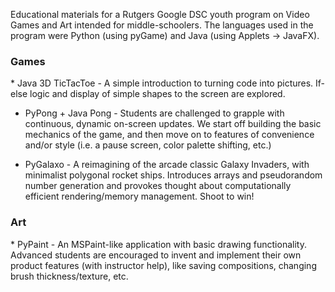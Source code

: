 Educational materials for a Rutgers Google DSC youth program on Video Games and Art intended for middle-schoolers. The languages used in the program were Python (using pyGame) and Java (using Applets -> JavaFX).

<h3>Games</h3>
* Java 3D TicTacToe - A simple introduction to turning code into pictures. If-else logic and display of simple shapes to the screen are explored.

* PyPong + Java Pong - Students are challenged to grapple with continuous, dynamic on-screen updates. We start off building the basic mechanics of the game, and then move on to features of convenience and/or style (i.e. a pause screen, color palette shifting, etc.)

* PyGalaxo - A reimagining of the arcade classic Galaxy Invaders, with minimalist polygonal rocket ships. Introduces arrays and pseudorandom number generation and provokes thought about computationally efficient rendering/memory management. Shoot to win!

<h3>Art</h3>
* PyPaint - An MSPaint-like application with basic drawing functionality. Advanced students are encouraged to invent and implement their own product features (with instructor help), like saving compositions, changing brush thickness/texture, etc.


